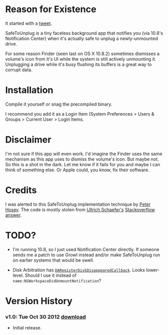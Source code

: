# Reason for Existence

It started with a [tweet](https://twitter.com/rentzsch/status/263340713478070272).

SafeToUnplug is a tiny faceless background app that notifies you (via 10.8's Notification Center) when it's actually safe to unplug a newly-unmounted drive.

For some reason Finder (seen last on OS X 10.8.2) sometimes dismisses a volume's icon from it's UI while the system is still actively unmounting it. Unplugging a drive while it's busy flushing its buffers is a great way to corrupt data.

# Installation

Compile it yourself or snag the precompiled binary.

I recommend you add it as a Login Item (System Preferences > Users & Groups > Current User > Login Items.

# Disclaimer

I'm not sure if this app will even work. I'd imagine the Finder uses the same mechanism as this app uses to dismiss the volume's icon. But maybe not. So this is a shot in the dark. Let me know if it fails for you and maybe I can think of something else. Or Apple could, you know, fix their software.

# Credits

I was alerted to this SafeToUnplug implementation technique by [Peter Hosey](https://twitter.com/boredzo/status/263341185802858497). The code is mostly stolen from [Ullrich Schaefer's](https://twitter.com/stigi) [Stackoverflow answer](http://stackoverflow.com/a/1410174/5260).

# TODO?

* I'm running 10.8, so I just used Notification Center directly. If someone sends me a patch to use Growl instead and/or make SafeToUnplug run on earlier systems that would be swell.

* Disk Arbitration has [`DARegisterDiskDisappearedCallback`](http://developer.apple.com/library/mac/#documentation/DiskArbitration/Reference/DiskArbitration_header_reference/Reference/reference.html#//apple_ref/doc/uid/TP40011617). Looks lower-level. Should I use it instead of `name:NSWorkspaceDidUnmountNotification`?

# Version History

### v1.0: Tue Oct 30 2012 [download](https://github.com/downloads/rentzsch/SafeToUnplug/SafeToUnplug-1.0.zip)

* Initial release.